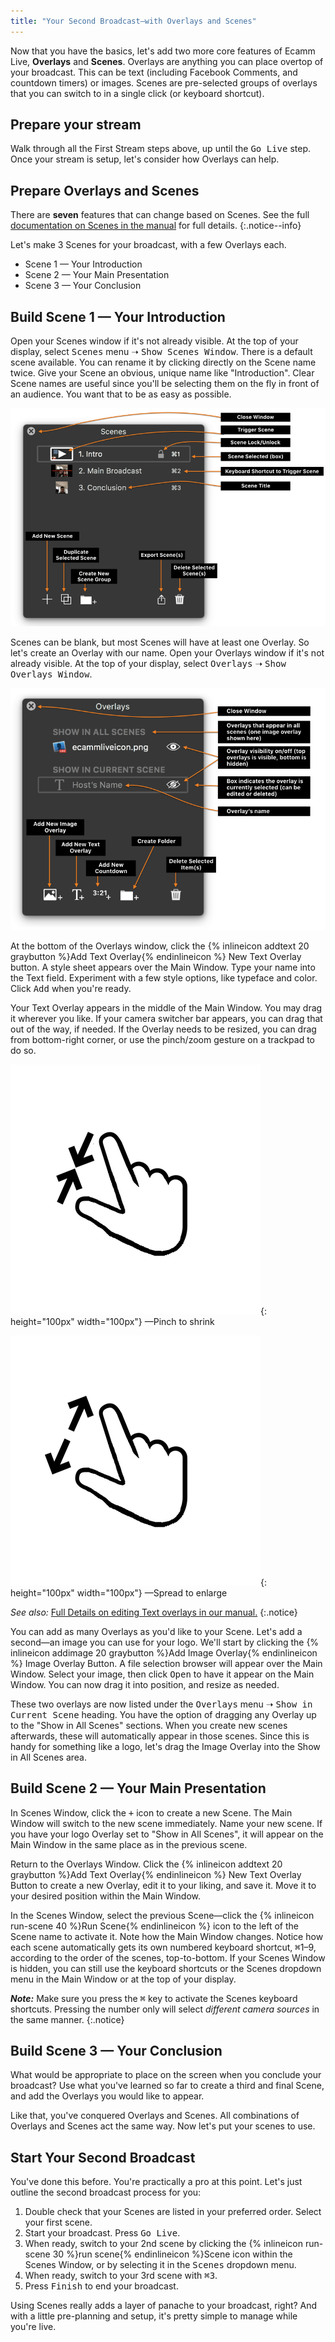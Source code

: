 ```yaml
---
title: "Your Second Broadcast—with Overlays and Scenes"
---
```


Now that you have the basics, let's add two more core features of Ecamm Live, **Overlays** and **Scenes**. Overlays are anything you can place overtop of your broadcast. This can be text (including Facebook Comments, and countdown timers) or images. Scenes are pre-selected groups of overlays that you can switch to in a single click (or keyboard shortcut).

## Prepare your stream

Walk through all the First Stream steps above, up until the <samp class="blue">Go Live</samp> step. Once your stream is setup, let's consider how Overlays can help.

## Prepare Overlays and Scenes

There are **seven** features that can change based on Scenes. See the full [documentation on Scenes in the manual](/ecamm-live-manual/005-using-scenes) for full details.
{:.notice--info}

Let's make 3 Scenes for your broadcast, with a few Overlays each.

* Scene 1 — Your Introduction
* Scene 2 — Your Main Presentation
* Scene 3 — Your Conclusion

## Build Scene 1 — Your Introduction

Open your Scenes window if it's not already visible. At the top of your display, select <samp>Scenes</samp> menu ➝ <samp>Show Scenes Window</samp>. There is a default scene available. You can rename it by clicking directly on the Scene name twice. Give your Scene an obvious, unique name like "Introduction". Clear Scene names are useful since you'll be selecting them on the fly in front of an audience. You want that to be as easy as possible.

[![Figure\: The Scenes Window with tools labeled.](/assets/img/scenes-window-annotated.png "The Scenes Window Annotated")](/assets/img/scenes-window-annotated.png)

Scenes can be blank, but most Scenes will have at least one Overlay. So let's create an Overlay with our name. Open your Overlays window if it's not already visible. At the top of your display, select <samp>Overlays</samp> ➝ <samp>Show Overlays Window</samp>.

[![Figure\: The Overlays Window with tools labeled.](/assets/img/overlays-window-annotated.png "The Overlays Window Annotated")](/assets/img/overlays-window-annotated.png)

At the bottom of the Overlays window, click the {% inlineicon addtext 20 graybutton %}Add Text Overlay{% endinlineicon %} New Text Overlay button. A style sheet appears over the Main Window. Type your name into the Text field. Experiment with a few style options, like typeface and color. Click <samp>Add</samp> when you're ready.

Your Text Overlay appears in the middle of the Main Window. You may drag it wherever you like. If your camera switcher bar appears, you can drag that out of the way, if needed. If the Overlay needs to be resized, you can drag from bottom-right corner, or use the pinch/zoom gesture on a trackpad to do so.

![Pinch to shrink](/assets/img/pinch-zoom.png){: height="100px" width="100px"}
—Pinch to shrink

![Spread to enlarge](/assets/img/spread-zoom.png){: height="100px" width="100px"}
—Spread to enlarge

_See also:_ [Full Details on editing Text overlays in our manual.](/ecamm-live-manual/003-using-overlays/#text-overlays)
{:.notice}

You can add as many Overlays as you'd like to your Scene. Let's add a second—an image you can use for your logo. We'll start by clicking the {% inlineicon addimage 20 graybutton %}Add Image Overlay{% endinlineicon %} Image Overlay Button. A file selection browser will appear over the Main Window. Select your image, then click <samp>Open</samp> to have it appear on the Main Window. You can now drag it into position, and resize as needed.

These two overlays are now listed under the <samp>Overlays</samp> menu ➝ <samp>Show in Current Scene</samp> heading. You have the option of dragging any Overlay up to the "Show in All Scenes" sections. When you create new scenes afterwards, these will automatically appear in those scenes. Since this is handy for something like a logo, let's drag the Image Overlay into the Show in All Scenes area.

## Build Scene 2 — Your Main Presentation

In Scenes Window, click the <samp>+</samp> icon to create a new Scene. The Main Window will switch to the new scene immediately. Name your new scene. If you have your logo Overlay set to "Show in All Scenes", it will appear on the Main Window in the same place as in the previous scene.

Return to the Overlays Window. Click the {% inlineicon addtext 20 graybutton %}Add Text Overlay{% endinlineicon %} New Text Overlay Button to create a new Overlay, edit it to your liking, and save it. Move it to your desired position within the Main Window.

In the Scenes Window, select the previous Scene—click the {% inlineicon run-scene 40 %}Run Scene{% endinlineicon %} icon to the left of the Scene name to activate it. Note how the Main Window changes. Notice how each scene automatically gets its own numbered keyboard shortcut, <kbd title="command">⌘</kbd>1–9, according to the order of the scenes, top-to-bottom. If your Scenes Window is hidden, you can still use the keyboard shortcuts or the Scenes dropdown menu in the Main Window or at the top of your display.

**_Note:_** Make sure you press the <kbd title="command">⌘</kbd> key to activate the Scenes keyboard shortcuts. Pressing the number only will select _different camera sources_ in the same manner.
{:.notice}

## Build Scene 3 — Your Conclusion

What would be appropriate to place on the screen when you conclude your broadcast? Use what you've learned so far to create a third and final Scene, and add the Overlays you would like to appear. 

Like that, you've conquered Overlays and Scenes. All combinations of Overlays and Scenes act the same way. Now let's put your scenes to use.

## Start Your Second Broadcast

You've done this before. You're practically a pro at this point. Let's just outline the second broadcast process for you:

1.  Double check that your Scenes are listed in your preferred order. Select your first scene.
1.  Start your broadcast. Press <samp class="blue">Go Live</samp>.
1.  When ready, switch to your 2nd scene by clicking the {% inlineicon run-scene 30 %}run scene{% endinlineicon %}Scene icon within the Scenes Window, or by selecting it in the <samp>Scenes</samp> dropdown menu.
1.  When ready, switch to your 3rd scene with <kbd title="command">⌘</kbd><kbd>3</kbd>.
1.  Press <samp class="blue">Finish</samp> to end your broadcast.

Using Scenes really adds a layer of panache to your broadcast, right? And with a little pre-planning and setup, it's pretty simple to manage while you're live.